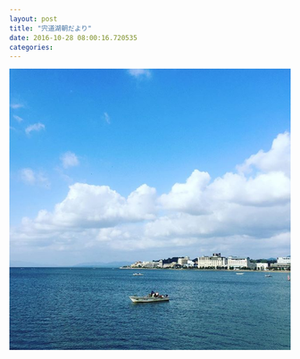 ```yaml
---
layout: post
title: "宍道湖朝だより"
date: 2016-10-28 08:00:16.720535
categories: 
---
```


![宍道湖朝だよりはもうすぐ最終回かもしれません](/assets/images/201610/14733274_198819170558083_8696772131121266688_n.jpg)


